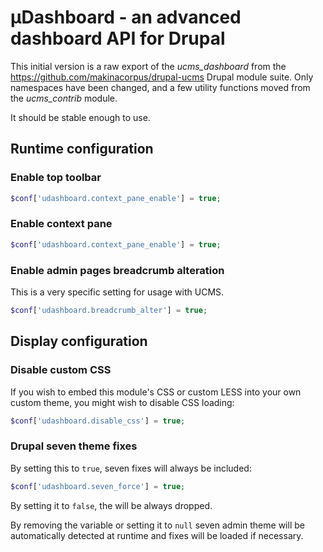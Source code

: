 # µDashboard - an advanced dashboard API for Drupal

This initial version is a raw export of the *ucms_dashboard* from the
https://github.com/makinacorpus/drupal-ucms Drupal module suite. Only namespaces
have been changed, and a few utility functions moved from the *ucms_contrib*
module.

It should be stable enough to use.


## Runtime configuration

### Enable top toolbar

```php
$conf['udashboard.context_pane_enable'] = true;
```


### Enable context pane

```php
$conf['udashboard.context_pane_enable'] = true;
```


### Enable admin pages breadcrumb alteration

This is a very specific setting for usage with UCMS.

```php
$conf['udashboard.breadcrumb_alter'] = true;
```


## Display configuration

### Disable custom CSS

If you wish to embed this module's CSS or custom LESS into your own custom
theme, you might wish to disable CSS loading:

```php
$conf['udashboard.disable_css'] = true;
```


### Drupal seven theme fixes

By setting this to ``true``, seven fixes will always be included:

```php
$conf['udashboard.seven_force'] = true;
```

By setting it to ``false``, the will be always dropped.

By removing the variable or setting it to ``null`` seven admin theme will be
automatically detected at runtime and fixes will be loaded if necessary.

